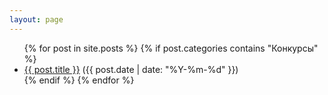 ```yaml
---
layout: page
---
```


<ul>
  {% for post in site.posts %}
    {% if post.categories contains "Конкурсы" %}
      <li><a href="{{ post.url }}">{{ post.title }}</a> ({{ post.date | date: "%Y-%m-%d" }})</li>
    {% endif %}
  {% endfor %}
</ul>